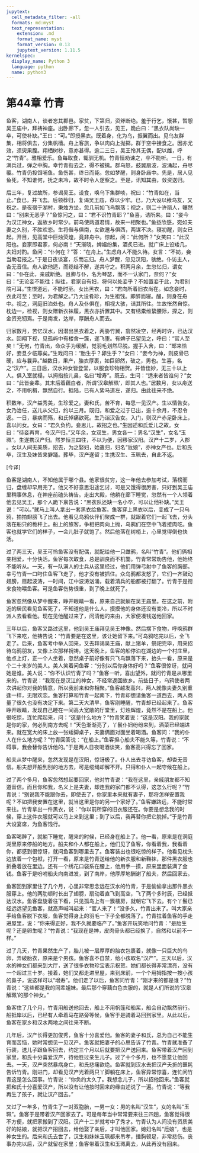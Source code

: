 ```yaml
---
jupytext:
  cell_metadata_filter: -all
  formats: md:myst
  text_representation:
    extension: .md
    format_name: myst
    format_version: 0.13
    jupytext_version: 1.11.5
kernelspec:
  display_name: Python 3
  language: python
  name: python3
---
```

# 第44章 竹青

鱼客，湖南人，谈者忘其郡邑。家贫，下第归，资斧断绝。羞于行乞，饿甚，暂憩吴王庙中，拜祷神座。出卧廊下，忽一人引去，见王，跪白曰：“黑衣队尚缺一卒，可使补缺。”王曰：“可。”即授黑衣。既着身，化为乌，振翼而出。见乌友群集，相将俱去，分集帆樯。舟上客旅，争以肉向上抛掷。群于空中接食之。因亦尤效，须臾果腹。翔栖树杪，意亦甚得。逾二三日，吴王怜其无偶，配以雌，呼之“竹青”。雅相爱乐。鱼每取食，辄驯无机。竹青恒劝谏之，卒不能听。一日，有满兵过，弹之中胸。幸竹青衔去之，得不被擒。群乌怒，鼓翼扇波，波涌起，舟尽覆。竹青仍投饵哺鱼。鱼伤甚，终日而毙。忽如梦醒，则身卧庙中。先是，居人见鱼死，不知谁何，抚之未冷，故不时令人逻察之。至是，讯知其由，敛资送归。

后三年，复过故所，参谒吴王。设食，唤乌下集群啖，祝曰：“竹青如在，当止。”食已，并飞去。后领荐归，复谒吴王庙，荐以少牢。已，乃大设以飨乌友，又祝之。是夜宿于湖村，秉烛方坐，忽几前如飞鸟飘落；视之，则二十许丽人，冁然曰：“别来无恙乎？”鱼惊问之，曰：“君不识竹青耶？”鱼喜，诘所来。曰：“妾今为汉江神女，返故乡时常少。前乌使两道君情，故来一相聚也。”鱼益欣感，宛如夫妻之久别，不胜欢恋。生将偕与俱南，女欲邀与俱西，两谋不决。寝初醒，则女已起。开目，见高堂中巨烛荧煌，竟非舟中。惊起，问：“此何所？”女笑曰：“此汉阳也。妾家即君家，何必南！”天渐晓，婢媪纷集，酒炙已进。就广床上设矮几，夫妇对酌。鱼问：“仆何在？”答：“在舟上。”生虑舟人不能久待。女言：“不妨，妾当助君报之。”于是日夜谈宴，乐而忘归。舟人梦醒，忽见汉阳，骇绝。仆访主人，杳无音信。舟人欲他适，而缆结不解，遂共守之。积两月余，生忽忆归，谓女曰：“仆在此，亲戚断绝。且卿与仆，名为琴瑟，而不一认家门，奈何？”女曰：“无论妾不能往；纵往，君家自有妇，将何以处妾乎？不如置妾于此，为君别院可耳。”生恨道远，不能时至。女出黑衣，曰：“君向所着旧衣尚在。如念妾时，衣此可至；至时，为君解之。”乃大设肴珍，为生祖饯。即醉而寝。醒，则身在舟中。视之，洞庭旧泊处也。舟人及仆俱在，相视大骇，诘其所往。生故怅然自惊。枕边一，检视，则女赠新衣袜履，黑衣亦折置其中。又有绣橐维絷腰际，探之，则金资充牣焉。于是南发，达岸，厚酬舟人而去。

归家数月，苦忆汉水，因潜出黑衣着之，两胁竹翼，翕然凌空，经两时许，已达汉水。回翔下视，见孤屿中有楼舍一簇，遂飞堕。有婢子已望见之，呼曰：“官人至矣！”无何，竹青出，命众手为缓解，觉羽毛划然尽脱。握手入舍，曰：“郎来恰好，妾旦夕临蓐矣。”生戏问曰：“胎生乎？卵生乎？”女曰：“妾今为神，则皮骨已硬，应与曩异。”越数日，果产，胎衣厚裹，如巨卵然，破之，男也。生喜，名之“汉产”。三日后，汉水神女皆登堂，以服食珍物相贺。并皆佳妙，无三十以上人。俱入室就榻，以拇指按儿鼻，名曰“增寿”。既去，生问：“适来者皆谁何？”女曰：“此皆妾辈。其末后着藕白者，所谓‘汉皋解珮’，即其人也。”居数月，女以舟送之，不用帆楫，飘然自行。抵陆，已有人絷马道左，遂归。由此往来不绝。

积数年，汉产益秀美，生珍爱之。妻和氏，苦不育，每思一见汉产。生以情告女。女乃治任，送儿从父归，约以三月。既归，和爱之过于已出，逾十余月，不忍令返。一日，暴病而殇，和氏悼痛欲死。生乃诣汉告女。入门，则汉产赤足卧床上，喜以问女。女曰：“君久负约。妾思儿，故招之也。”生因述和氏爱儿之故。女曰：“待妾再育，令汉产归。”又年余，女双生，男女各一：男名“汉生”，女名“玉珮”。生遂携汉产归。然岁恒三四往，不以为便，因移家汉阳。汉产十二岁，入郡 。女以人间无美质，招去，为之娶妇，始遣归，妇名“卮娘”，亦神女产也。后和氏卒，汉生及妹皆来擗踊。葬毕，汉产遂留；生携汉生、玉珮去，自此不返。

[今译]

鱼客是湖南人，不知他属于哪个县。他家很贫穷，这一年他去参加考试，落榜而归，盘缠却早用完了。他又不好意思沿途乞讨，可是又饿得很厉害，只好到吴王庙里稍事休息，在神座前磕头祷告。走出大殿，他躺在廊下睡觉，忽然有一个人领着他去见吴王，那个人跪下禀告说：“黑衣队还缺一名小卒，可以让他补缺。”吴王说：“可以。”就马上叫人拿出一套黑衣给鱼客。鱼客穿上黑衣以后，变成了一只乌鸦，拍拍翅膀飞了出去。他看见乌鸦伙伴们聚成一群，就跟着它们一起飞去，分头落在船只的桅杆上。船上的旅客，争相把肉向上抛，乌鸦们在空中飞着接肉吃。鱼客也就学它们的样子，一会儿肚子就饱了。然后他落在树梢上，心里觉得倒也快活。

过了两三天，吴王可怜鱼客没有配偶，就配给他一只雌鸦，名叫“竹青”。他们俩相亲相爱，十分快活。鱼客每次取食，总是驯良而不机警。竹青常常劝告他，他始终不能听从。一天，有一队满人的士兵从这里经过，他们用弹弓射中了鱼客的胸部。幸亏竹青一口叼住鱼客飞走了，他才没有被抓住。众乌鸦都发怒了，它们一齐鼓动翅膀，扇起波涛，一时间，江中波涛汹涌，载着清兵的船都被打翻了。竹青于是衔来食物喂鱼客。可是鱼客伤势很重，到了晚上就死了。

鱼客忽然像从梦中醒来，睁开眼睛一看，原来自己就躺在吴王庙里。在这之前，附近的居民看见鱼客死了，不知道他是什么人，摸摸他的身体还没有变冷，所以不时派人去看看他。现在见他醒过来了，问清他的来由，大家便凑钱送他回家。

三年以后，鱼客又路过这里，他到吴王庙拜见吴王神像。然后摆下食物，呼唤鸦群飞下来吃，他祷告说：“竹青要是在这里，该让她留下来。”可乌鸦吃完以后，全飞走了。后来，鱼客考中举人回来，又去拜谒吴王庙，献上猪羊，祭祀完毕，用来招待乌鸦朋友，又像上次那样祝祷。这天晚上，鱼客的船停泊在湖边的一个村庄里，他点上灯，正一个人坐着，忽然桌子前好像有只飞鸟飘落下来，抬头一看，原来是个二十来岁的美人。美人笑着问鱼客：“分别以后你身体好吗？”鱼客很惊讶，就问她是谁。美人说：“你不认识竹青了吗？”鱼客一听，喜出望外，就问竹青是从哪里来的。竹青说：“我现在是汉江的神女，不经常返回故乡。前些日子，乌鸦使者两次讲起你对我的情意，所以我前来和你相聚。”鱼客越发高兴，两人就像夫妻久别重逢一样，无限欢恋。鱼客打算和竹青一起南下，竹青却想请鱼客一道西去，两人商量了很久也没有决定下来。第二天大清早，鱼客刚睡醒，竹青却已经起来了。鱼客睁开眼睛，发现自己睡在一间高大宽敞的厅堂里，灯烛辉煌，竟然不是在船上。他很吃惊，连忙爬起来，问：“这是什么地方？”竹青笑着说：“这是汉阳。我的家就是你的家，何必到南方去呢！”天色渐渐亮了，丫鬟仆妇纷纷来到，酒菜已经端进来。就在宽大的床上放一张矮脚桌子，夫妻俩面对面坐着喝酒。鱼客问：“我的仆人在什么地方呢？”竹青回答说：“在船上。”鱼客担心船夫不能久等，竹青说：“不碍事，我会替你告诉他的。”于是两人日夜喝酒谈笑，鱼客高兴得忘了回家。

船夫从梦中醒来，忽然发现是在汉阳，惊讶极了。仆人出去寻访鱼客，却杳无音信。船夫想开船到别的地方去，可是缆绳却解不开。只得和仆人一起守候在船上。

过了两个多月，鱼客忽然想起要回家，他对竹青说：“我在这里，亲戚朋友都不知道音信。而且你和我，名义上是夫妻，却连我的家门都不认得，这怎么行呢？”竹青说：“别说我不能跟你去，即使去了，你家里本来就有妻子，那将怎样安置我呢？不如把我安置在这里，就当这里是你的另一个家好了。”鱼客嫌路远，不能时常来往。竹青拿出一件黑衣，说：“你以前所穿的旧衣服还在。你要是想念我的时候，穿上这件衣服就可以马上来到这里；到了以后，我再替你把它脱掉。”于是竹青大设宴席，为鱼客饯行。

鱼客喝醉了，就躺下睡觉，醒来的时候，已经身在船上了。他一看，原来是在洞庭湖里原来停船的地方。船夫和仆人都在船上，他们见了鱼客，你看着我，我看着你，都感到很惊讶，就问鱼客到哪里去了。鱼客装出也很吃惊的样子。他看见枕头边放着一个包袱，打开一看，原来是竹青送给他的新衣服和新鞋袜，那件黑衣服也折叠着放在里边。还有一个绣花口袋系在腰上，他用手一摸，原来里面装满了金钱。鱼客于是吩咐船夫向南进发，到了南岸，他厚厚地酬谢了船夫，然后回家去。

鱼客回到家里住了几个月，心里非常思念远在汉水的竹青，于是偷偷拿出那件黑衣服穿上。他的两肋顿时长出了翅膀，扇动着直飞到高空，飞了两个多时辰，已经抵达汉水。鱼客盘旋着往下看，只见孤岛上有一簇楼房，就朝它飞下去。有个丫鬟已经远远望见鱼客，就高声喊叫起来：“官人来了！”没多久，竹青出来了。叫大家亲手给鱼客脱下衣服，鱼客觉得身上的羽毛一下子全都脱落了。竹青拉着鱼客的手走进屋里，说：“你来得正好，我不久就要临产了。”鱼客开玩笑地问竹青：“是胎生呢？还是卵生呢？”竹青说：“我现在是神，皮肉骨头都已经换了，自然和以前不一样。”

过了几天，竹青果然生产了，胎儿被一层厚厚的胎衣包裹着，就像一只巨大的鸟卵，弄破胎衣，原来是个男孩。鱼客喜不自禁，给小孩取名“汉产”。三天以后，汉水的神女们都来到大厅，送了很多衣物珍宝表示祝贺。她们都长得非常漂亮，没有一个超过三十岁。接着，她们又都走进里屋，来到床前，一个个用拇指按一按小孩的鼻子，说这样可以“增寿”。他们走了以后，鱼客问竹青：“刚才来的都是谁？”竹青说：“这些都是我的同辈姐妹。最后那个穿藕白色衣服的，就是人们所说的‘汉皋解珮’的那个神女。”

鱼客住了几个月，竹青用船送他回去，船上不用帆篷和船桨，船会自动飘然前行。船抵岸以后，已经有人牵着马在路旁等候，鱼客于是骑着马回到家里。从此以后，鱼客在家乡和汉水两地之间往来不断。

几年后，汉产长得更加俊秀，鱼客十分喜爱他。鱼客的妻子和氏，总为自己不能生育而苦恼，她时常想见一见汉产。鱼客就把妻子的心思告诉了竹青。竹青就准备了行装，送儿子跟鱼客回去，约定三个月以后就要把汉产送回来。鱼客带着汉产回到家里，和氏十分喜爱汉产，待他胜过亲生儿子。过了十个多月，也不愿意让他回去。一天，汉产突然暴病身亡，和氏悲痛欲绝。鱼客就到汉水去把汉产夭折的噩耗告诉竹青。刚进门，却看见汉产光着两只丫脚躺在床上，鱼客异常惊喜，连忙问竹青这是怎么回事。竹青说：“你负约太久了。我想念儿子，所以招他回来。”鱼客就把和氏十分喜爱汉产，所以没有让他按时回来的缘由述说了一遍。竹青说：“等我再生了孩子，就让汉产回去。”

又过了一年多，竹青生了一对双胞胎，一男一女：男的名叫“汉生”，女的名叫“玉珮”。鱼客于是带着汉产回家去了。可是每年当中常常要来往三四趟，鱼客觉得很不方便，就把家搬到了汉阳。汉产十二岁就考中了秀才。竹青认为人间没有资质美好的姑娘，就把汉产招回去，给他娶了亲后，才叫他回家。媳妇名叫“卮娘”，也是神女生的。后来和氏去世了，汉生和妹妹玉珮都来吊孝，捶胸顿足，非常悲伤。丧事办完以后，汉产就留在家里；鱼客带着汉生和玉珮离去，从此再没有回来。


